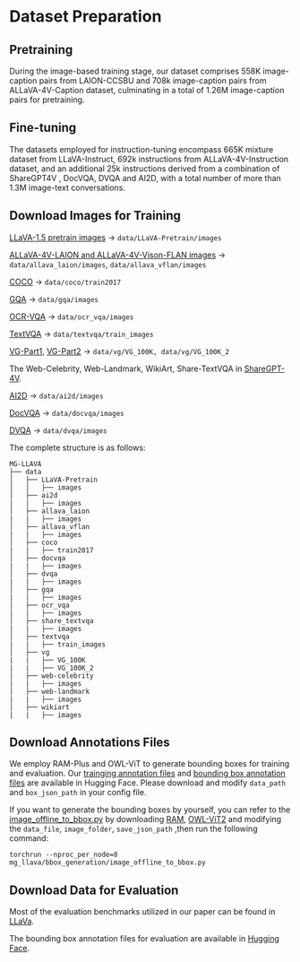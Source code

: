 # Dataset Preparation

## Pretraining

During the image-based training stage, our dataset comprises 558K image-caption pairs from LAION-CCSBU and 708k image-caption pairs from ALLaVA-4V-Caption dataset, culminating in a total of 1.26M image-caption pairs for pretraining.

## Fine-tuning

The datasets employed for instruction-tuning encompass 665K mixture dataset from LLaVA-Instruct, 692k instructions from ALLaVA-4V-Instruction dataset, and an additional 25k instructions derived from a combination of ShareGPT4V , DocVQA, DVQA and AI2D, with a total number of more than 1.3M image-text conversations.

## Download Images for Training
[LLaVA-1.5 pretrain images](https://huggingface.co/datasets/liuhaotian/LLaVA-CC3M-Pretrain-595K) -> ```data/LLaVA-Pretrain/images```

[ALLaVA-4V-LAION and ALLaVA-4V-Vison-FLAN images](https://huggingface.co/datasets/FreedomIntelligence/ALLaVA-4V) -> ```data/allava_laion/images```, ```data/allava_vflan/images```


[COCO](http://images.cocodataset.org/zips/train2017.zip) -> ```data/coco/train2017```

[GQA](https://downloads.cs.stanford.edu/nlp/data/gqa/images.zip) -> ```data/gqa/images```

[OCR-VQA](https://drive.google.com/drive/folders/1_GYPY5UkUy7HIcR0zq3ZCFgeZN7BAfm_?usp=sharing) -> ```data/ocr_vqa/images```

[TextVQA](https://dl.fbaipublicfiles.com/textvqa/images/train_val_images.zip) -> ```data/textvqa/train_images```

[VG-Part1](https://cs.stanford.edu/people/rak248/VG_100K_2/images.zip), [VG-Part2](https://cs.stanford.edu/people/rak248/VG_100K_2/images2.zip) -> ```data/vg/VG_100K, data/vg/VG_100K_2```

The Web-Celebrity, Web-Landmark, WikiArt,  Share-TextVQA in [ShareGPT-4V](https://drive.google.com/drive/folders/1tCUQ-sq6vdshZVkF0ZeF3K4eztkXJgax).

[AI2D](https://allenai.org/data/diagrams) -> ```data/ai2d/images```

[DocVQA](https://www.docvqa.org/datasets/docvqa) -> ```data/docvqa/images```

[DVQA](https://github.com/kushalkafle/DVQA_dataset) -> ```data/dvqa/images```

The complete structure is as follows:
```text
MG-LLAVA
├── data
│   ├── LLaVA-Pretrain
│   │   ├── images
│   ├── ai2d
|   |   ├── images
│   ├── allava_laion
|   |   ├── images
│   ├── allava_vflan
|   |   ├── images
│   ├── coco
|   |   ├── train2017
│   ├── docvqa
|   |   ├── images
│   ├── dvqa
|   |   ├── images
│   ├── gqa
|   |   ├── images
│   ├── ocr_vqa
|   |   ├── images
│   ├── share_textvqa
|   |   ├── images
│   ├── textvqa
|   |   ├── train_images
│   ├── vg
|   |   ├── VG_100K
|   |   ├── VG_100K_2
│   ├── web-celebrity
|   |   ├── images
│   ├── web-landmark
|   |   ├── images
│   ├── wikiart
|   |   ├── images
```

## Download Annotations Files
We employ RAM-Plus and OWL-ViT to generate bounding boxes for training and evaluation. Our [trainging annotation files](https://huggingface.co/PhoenixZ/MG-LLaVA/tree/main/train_json) and [bounding box annotation files](https://huggingface.co/PhoenixZ/MG-LLaVA/tree/main/bbox_json/train) are available in Hugging Face. Please download and modify ```data_path``` and ```box_json_path``` in your config file.

If you want to generate the bounding boxes by yourself, you can refer to the [image_offline_to_bbox.py](mg_llava/bbox_generation/image_offline_to_bbox.py) by downloading [RAM](https://huggingface.co/xinyu1205/recognize-anything-plus-model/blob/main/ram_plus_swin_large_14m.pth), [OWL-ViT2](https://huggingface.co/google/owlv2-large-patch14-ensemble) and  modifying the ```data_file```, ```image_folder```, ```save_json_path``` ,then run the following command:
```shell
torchrun --nproc_per_node=8 mg_llava/bbox_generation/image_offline_to_bbox.py
```

## Download Data for Evaluation
Most of the evaluation benchmarks utilized in our paper can be found in [LLaVa](https://github.com/haotian-liu/LLaVA/blob/main/docs/Evaluation.md).

The bounding box annotation files for evaluation are available in [Hugging Face](https://huggingface.co/PhoenixZ/MG-LLaVA/tree/main/bbox_json/eval).